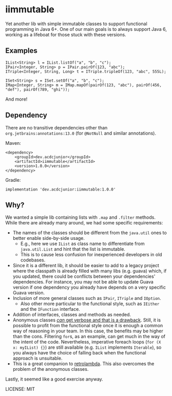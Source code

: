 # iimmutable

Yet another lib with simple immutable classes to support functional programming in Java 6+.
One of our main goals is to always support Java 6, working as a lifeboat for those stuck with these versions.

## Examples

    IList<String> l = IList.listOf("a", "b", "c");
    IPair<Integer, String> p = IPair.pairOf(123, "abc");
    ITriple<Integer, String, Long> t = ITriple.tripleOf(123, "abc", 555L);

    ISet<String> s = ISet.setOf("a", "b", "c");
    IMap<Integer, String> m = IMap.mapOf(pairOf(123, "abc"), pairOf(456, "def"), pairOf(789, "ghi"));

And more!

## Dependency

There are no transitive dependencies other than `org.jetbrains:annotations:13.0` (for `@NotNull` and similar annotations).

Maven:

    <dependency>
        <groupId>dev.acdcjunior</groupId>
        <artifactId>iimmutable</artifactId>
        <version>1.0.0</version>
    </dependency>
    
Gradle:

    implementation 'dev.acdcjunior:iimmutable:1.0.0'


## Why?

We wanted a simple lib containing lists with `.map` and `.filter` methods. While there are
already many around, we had some specific requirements: 

- The names of the classes should be different from the `java.util` ones to better enable side-by-side usage.
    - E.g., here we use `IList` as class name to differentiate from `java.util.List` and hint that the list is immutable.
    - This is to cause less confusion for inexperienced developers in old codebases.
- Since it is a different lib, it should be easier to add to a legacy project where the classpath is already filled
  with many libs (e.g. guava) which, if you updated, there could be conflicts between your dependencies' dependencies.
  For instance, you may not be able to update Guava version if one dependency you already have depends on a very specific
  Guava version.
- Inclusion of more general classes such as `IPair`, `ITriple` and `IOption`.
    - Also other more particular to the functional style, such as `IEither` and the `IFunction` interface.
- Addition of interfaces, classes and methods as needed.
- Anonymous classes [_can_ get verbose and that is a drawback][guava-functional]. Still, it is possible to
 profit from the functional style once it is enough a common way of reasoning in your team. In this case, the benefits
 may be higher than the cons. Filtering `for`s, as an example, can get much in the way of the intent of the
 code. Nevertheless, imperative foreach loops (`for (X x: myIList) {}`) are still available (e.g. `IList` implements `Iterable`), so
 you always have the choice of falling back when the functional approach is unsuitable.
- This is a great companion to [retrolambda][retrolambda]. This also overcomes the problem of the anonymous classes.

Lastly, it seemed like a good exercise anyway.

LICENSE: MIT

[guava-functional]: https://github.com/google/guava/wiki/FunctionalExplained#Caveats
[retrolambda]: https://github.com/luontola/retrolambda